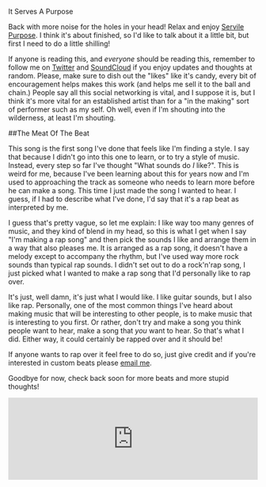 <!-- 
.. title: More Serving, More Purpose
.. slug: more-serving-more-purpose
.. date: 2014/05/30 13:19:15
.. tags: Update, music, Soundcloud, MTG, Card Games 
.. link: 
.. description: 
.. type: text
-->

It Serves A Purpose

Back with more noise for the holes in your head! Relax and enjoy [Servile Purpose](https://soundcloud.com/al_hacha/servile-purpose). I think it's about finished, so I'd like to talk about it a little bit, but first I need to do a little shilling!

If anyone is reading this, and *everyone* should be reading this, remember to follow me on [Twitter](https://twitter.com/al_hacha) and [SoundCloud](https://soundcloud.com/al_hacha) if you enjoy updates and thoughts at random. Please, make sure to dish out the "likes" like it's candy, every bit of encouragement helps makes this work (and helps me sell it to the ball and chain.) People say all this social networking is vital, and I suppose it is, but I think it's more vital for an established artist than for a "in the making" sort of performer such as my self. Oh well, even if I'm shouting into the wilderness, at least I'm shouting. 

<!-- TEASER_END -->
##The Meat Of The Beat

This song is the first song I've done that feels like I'm finding a style. I say that because I didn't go into this one to learn, or to try a style of music. Instead, every step so far I've thought "What sounds do *I* like?". This is weird for me, because I've been learning about this for years now and I'm used to approaching the track as someone who needs to learn more before he can make a song. This time I just made the song I wanted to hear. I guess, if I had to describe what I've done, I'd say that it's a rap beat as interpreted by me. 

I guess that's pretty vague, so let me explain: I like way too many genres of music, and they kind of blend in my head, so this is what I get when I say "I'm making a rap song" and then pick the sounds I like and arrange them in a way that also pleases me. It is arranged as a rap song, it doesn't have a melody except to accompany the rhythm, but I've used way more rock sounds than typical rap sounds. I didn't set out to do a rock'n'rap song, I just picked what I wanted to make a rap song that I'd personally like to rap over. 

It's just, well damn, it's just what I would like. I like guitar sounds, but I also like rap. Personally, one of the most common things I've heard about making music that will be interesting to other people, is to make music that is interesting to you first. Or rather, don't try and make a song you think people want to hear, make a song that *you* want to hear. So that's what I did. Either way, it could certainly be rapped over and it should be! 

If anyone wants to rap over it feel free to do so, just give credit and if you're interested in custom beats please [email me](mailto:icsttemp@gmail.com).

Goodbye for now, check back soon for more beats and more stupid thoughts!

<iframe width="100%" height="166" scrolling="no" frameborder="no" src="https://w.soundcloud.com/player/?url=https%3A//api.soundcloud.com/tracks/152047320&amp;color=ff5500&amp;auto_play=false&amp;hide_related=false&amp;show_artwork=true&amp;show_comments=true&amp;show_user=true&amp;show_reposts=false"></iframe>
